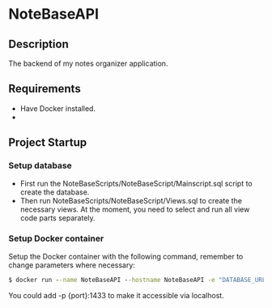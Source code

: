 #  NoteBaseAPI

## Description
The backend of my notes organizer application.

## Requirements
- Have Docker installed.
- 
## Project Startup

### Setup database
- First run the NoteBaseScripts/NoteBaseScript/Mainscript.sql script to create the database.
- Then run NoteBaseScripts/NoteBaseScript/Views.sql to create the necessary views. At the moment, you need to select and run all view code parts separately.

### Setup Docker container
Setup the Docker container with the following command, remember to change parameters where necessary:
```cmd
$ docker run --name NoteBaseAPI --hostname NoteBaseAPI -e "DATABASE_URL = Data Source={IP},{port};Initial Catalog=NoteBase;User id={UserId};Password={Password};Connect Timeout=300;" -d joeyremmers/notebaseAPI
```
You could add -p {port}:1433 to make it accessible via localhost.
